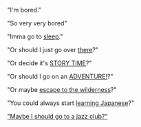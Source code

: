 "I'm bored."

"So very very bored"

"Imma go to [sleep](../dream/dream.md)."

"Or should I just go over [there](../forest/forest.md)?"

"Or decide it's [STORY TIME](../avatar/air.md)?"

"Or should I go on an [ADVENTURE!](../eat-rainbows/rainbows.md)?"

"Or maybe [escape to the wilderness](../escape-to-the-wilderness/wilderness.md)?"

"You could always start [learning Japanese](../learn_japanese/japanese.md)?"

["Maybe I should go to a jazz club?"](../jazz-guitar/jazz.md)
